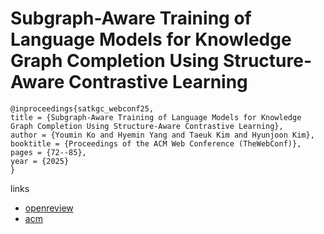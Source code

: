 # Subgraph-Aware Training of Language Models for Knowledge Graph Completion Using Structure-Aware Contrastive Learning

```
@inproceedings{satkgc_webconf25,
title = {Subgraph-Aware Training of Language Models for Knowledge Graph Completion Using Structure-Aware Contrastive Learning},
author = {Youmin Ko and Hyemin Yang and Taeuk Kim and Hyunjoon Kim},
booktitle = {Proceedings of the ACM Web Conference (TheWebConf)},
pages = {72--85},
year = {2025}
}
```

links
- [openreview](https://openreview.net/forum?id=WwDCWneGzP)
- [acm](https://dl.acm.org/doi/10.1145/3696410.3714946)

